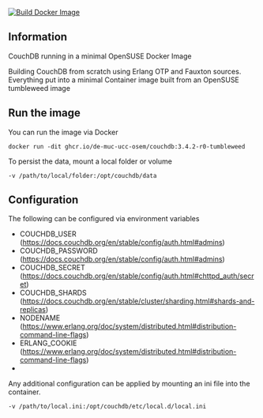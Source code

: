 [![Build Docker Image](https://github.com/DE-MUC-UCC-OSEM/couchdb/actions/workflows/build-docker-image.yml/badge.svg)](https://github.com/DE-MUC-UCC-OSEM/couchdb/actions/workflows/build-docker-image.yml)

## Information
CouchDB running in a minimal OpenSUSE Docker Image

Building CouchDB from scratch using Erlang OTP and Fauxton sources. Everything put into a minimal Container image built from an OpenSUSE tumbleweed image

## Run the image

You can run the image via Docker
```
docker run -dit ghcr.io/de-muc-ucc-osem/couchdb:3.4.2-r0-tumbleweed
```

To persist the data, mount a local folder or volume
```
-v /path/to/local/folder:/opt/couchdb/data
```
## Configuration

The following can be configured via environment variables

* COUCHDB_USER (https://docs.couchdb.org/en/stable/config/auth.html#admins)
* COUCHDB_PASSWORD (https://docs.couchdb.org/en/stable/config/auth.html#admins)
* COUCHDB_SECRET (https://docs.couchdb.org/en/stable/config/auth.html#chttpd_auth/secret)
* COUCHDB_SHARDS (https://docs.couchdb.org/en/stable/cluster/sharding.html#shards-and-replicas)
* NODENAME (https://www.erlang.org/doc/system/distributed.html#distribution-command-line-flags)
* ERLANG_COOKIE (https://www.erlang.org/doc/system/distributed.html#distribution-command-line-flags)
* 

Any additional configuration can be applied by mounting an ini file into the container.
```
-v /path/to/local.ini:/opt/couchdb/etc/local.d/local.ini
```
